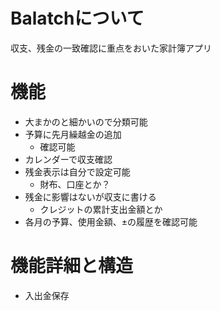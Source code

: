 # Balatchについて
収支、残金の一致確認に重点をおいた家計簿アプリ

# 機能
- 大まかのと細かいので分類可能
- 予算に先月繰越金の追加
  - 確認可能
- カレンダーで収支確認
- 残金表示は自分で設定可能
  - 財布、口座とか？
- 残金に影響はないが収支に書ける
  - クレジットの累計支出金額とか
- 各月の予算、使用金額、±の履歴を確認可能

# 機能詳細と構造
- 入出金保存